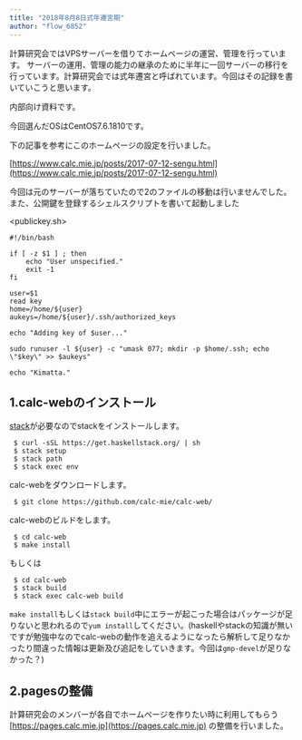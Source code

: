 ```yaml
---
title: "2018年8月8日式年遷宮期"
author: "flow_6852"
---
```



計算研究会ではVPSサーバーを借りてホームページの運営、管理を行っています。
サーバーの運用、管理の能力の継承のために半年に一回サーバーの移行を行っています。計算研究会では式年遷宮と呼ばれています。今回はその記録を書いていこうと思います。

内部向け資料です。

今回選んだOSはCentOS7.6.1810です。

下の記事を参考にこのホームページの設定を行いました。

[https://www.calc.mie.jp/posts/2017-07-12-sengu.html](https://www.calc.mie.jp/posts/2017-07-12-sengu.html)

今回は元のサーバーが落ちていたので2のファイルの移動は行いませんでした。
また、公開鍵を登録するシェルスクリプトを書いて起動しました

<publickey.sh>
```
#!/bin/bash

if [ -z $1 ] ; then
    echo "User unspecified."
    exit -1
fi

user=$1
read key
home=/home/${user}
aukeys=/home/${user}/.ssh/authorized_keys

echo "Adding key of $user..."

sudo runuser -l ${user} -c "umask 077; mkdir -p $home/.ssh; echo \"$key\" >> $aukeys"

echo "Kimatta."

```

## 1.calc-webのインストール

[stack](https://www.haskellstack.org/)が必要なのでstackをインストールします。

```shell
 $ curl -sSL https://get.haskellstack.org/ | sh
 $ stack setup
 $ stack path
 $ stack exec env
```

calc-webをダウンロードします。

```shell
 $ git clone https://github.com/calc-mie/calc-web/
```

calc-webのビルドをします。

```shell
 $ cd calc-web
 $ make install
```

もしくは

```shell
 $ cd calc-web
 $ stack build
 $ stack exec calc-web build
```

`make install`もしくは`stack build`中にエラーが起こった場合はパッケージが足りないと思われるので`yum install`してください。(haskellやstackの知識が無いですが勉強中なのでcalc-webの動作を追えるようになったら解析して足りなかったり間違った情報は更新及び追記をしていきます。今回は`gmp-devel`が足りなかった？)

## 2.pagesの整備

計算研究会のメンバーが各自でホームページを作りたい時に利用してもらう
[https://pages.calc.mie.jp](https://pages.calc.mie.jp)
の整備を行いました。
